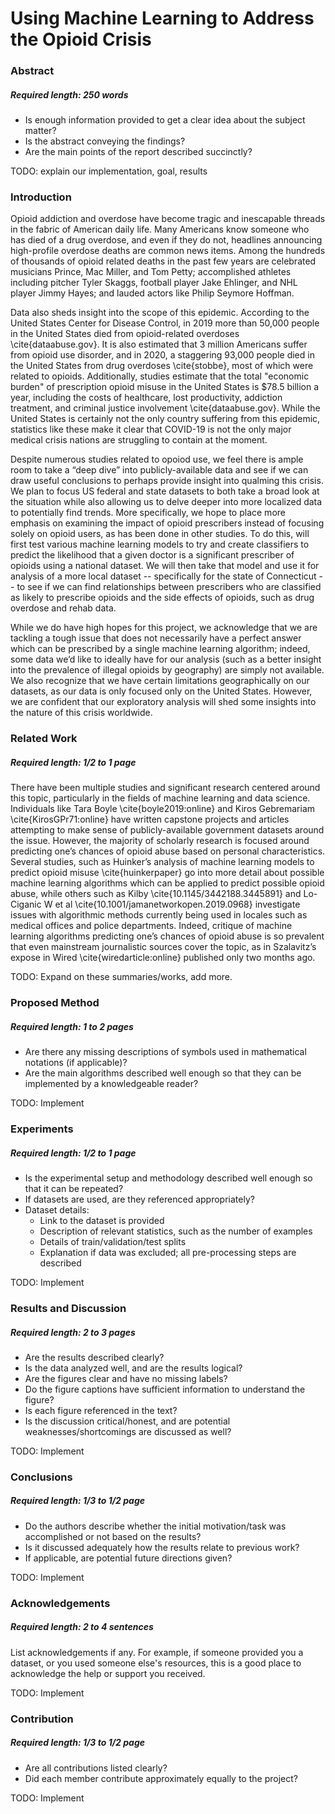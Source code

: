 # Using Machine Learning to Address the Opioid Crisis

### Abstract

##### Required length: 250 words

- Is enough information provided to get a clear idea about the subject matter?
- Is the abstract conveying the findings?
- Are the main points of the report described succinctly?

TODO: explain our implementation, goal, results

### Introduction

Opioid addiction and overdose have become tragic and inescapable threads in the fabric of American daily life. Many Americans know someone who has died of a drug overdose, and even if they do not, headlines announcing high-profile overdose deaths are common news items. Among the hundreds of thousands of opioid related deaths in the past few years are celebrated musicians Prince, Mac Miller, and Tom Petty; accomplished athletes including pitcher Tyler Skaggs, football player Jake Ehlinger, and NHL player Jimmy Hayes; and lauded actors like Philip Seymore Hoffman. 

Data also sheds insight into the scope of this epidemic. According to the United States Center for Disease Control, in 2019 more than 50,000 people in the United States died from opioid-related overdoses \cite{dataabuse.gov}. It is also estimated that 3 million Americans suffer from opioid use disorder, and in 2020, a staggering 93,000 people died in the United States from drug overdoses \cite{stobbe}, most of which were related to opioids. Additionally, studies estimate that the total "economic burden" of prescription opioid misuse in the United States is $78.5 billion a year, including the costs of healthcare, lost productivity, addiction treatment, and criminal justice involvement \cite{dataabuse.gov}. While the United States is certainly not the only country suffering from this epidemic, statistics like these make it clear that COVID-19 is not the only major medical crisis nations are struggling to contain at the moment.

Despite numerous studies related to opoiod use, we feel there is ample room to take a “deep dive” into publicly-available data and see if we can draw useful conclusions to perhaps provide insight into qualming this crisis. We plan to focus US federal and state datasets to both take a broad look at the situation while also allowing us to delve deeper into more localized data to potentially find trends. More specifically, we hope to place more emphasis on examining the impact of opioid prescribers instead of focusing solely on opioid users, as has been done in other studies. To do this, will first test various machine learning models to try and create classifiers to predict the likelihood that a given doctor is a significant prescriber of opioids using a national dataset. We will then take that model and use it for analysis of a more local dataset -- specifically for the state of Connecticut -- to see if we can find relationships between prescribers who are classified as likely to prescribe opioids and the side effects of opioids, such as drug overdose and rehab data.

While we do have high hopes for this project, we acknowledge that we are tackling a tough issue that does not necessarily have a perfect answer which can be prescribed by a single machine learning algorithm; indeed, some data we’d like to ideally have for our analysis (such as a better insight into the prevalence of illegal opioids by geography) are simply not available. We also recognize that we have certain limitations geographically on our datasets, as our data is only focused only on the United States. However, we are confident that our exploratory analysis will shed some insights into the nature of this crisis worldwide.


### Related Work

##### Required length: 1/2 to 1 page

There have been multiple studies and significant research centered around this topic, particularly in the fields of machine learning and data science. Individuals like Tara Boyle \cite{boyle2019:online} and Kiros Gebremariam \cite{KirosGPr71:online} have written capstone projects and articles attempting to make sense of publicly-available government datasets around the issue. However, the majority of scholarly research is focused around predicting one’s chances of opioid abuse based on personal characteristics. Several studies, such as Huinker’s analysis of machine learning models to predict opioid misuse \cite{huinkerpaper} go into more detail about possible machine learning algorithms which can be applied to predict possible opioid abuse, while others such as Kilby \cite{10.1145/3442188.3445891} and Lo-Ciganic W et al \cite{10.1001/jamanetworkopen.2019.0968} investigate issues with algorithmic methods currently being used in locales such as medical offices and police departments. Indeed, critique of machine learning algorithms predicting one’s chances of opioid abuse is so prevalent that even mainstream journalistic sources cover the topic, as in Szalavitz’s expose in Wired \cite{wiredarticle:online} published only two months ago.

TODO: Expand on these summaries/works, add more.

### Proposed Method

##### Required length: 1 to 2 pages

- Are there any missing descriptions of symbols used in mathematical notations (if applicable)?
- Are the main algorithms described well enough so that they can be implemented by a knowledgeable reader?

TODO: Implement

### Experiments

##### Required length: 1/2 to 1 page

- Is the experimental setup and methodology described well enough so that it can be repeated?
- If datasets are used, are they referenced appropriately?
- Dataset details:
  - Link to the dataset is provided
  - Description of relevant statistics, such as the number of examples
  - Details of train/validation/test splits
  - Explanation if data was excluded; all pre-processing steps are described

TODO: Implement

### Results and Discussion

##### Required length: 2 to 3 pages

- Are the results described clearly?
- Is the data analyzed well, and are the results logical?
- Are the figures clear and have no missing labels?
- Do the figure captions have sufficient information to understand the figure?
- Is each figure referenced in the text?
- Is the discussion critical/honest, and are potential weaknesses/shortcomings are discussed as well?

TODO: Implement

### Conclusions

##### Required length: 1/3 to 1/2 page

- Do the authors describe whether the initial motivation/task was accomplished or not based on the results?
- Is it discussed adequately how the results relate to previous work?
- If applicable, are potential future directions given?

TODO: Implement

### Acknowledgements

##### Required length: 2 to 4 sentences

List acknowledgements if any. For example, if someone provided you a dataset, or
you used someone else's resources, this is a good place to acknowledge
the help or support you received.

TODO: Implement

### Contribution

##### Required length: 1/3 to 1/2 page

- Are all contributions listed clearly?
- Did each member contribute approximately equally to the project?

TODO: Implement
